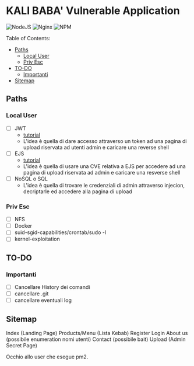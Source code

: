  # KALI BABA' Vulnerable Application

![NodeJS](https://img.shields.io/badge/node.js-6DA55F?style=for-the-badge&logo=node.js&logoColor=white)
![Nginx](https://img.shields.io/badge/nginx-%23009639.svg?style=for-the-badge&logo=nginx&logoColor=white)
![NPM](https://img.shields.io/badge/NPM-%23000000.svg?style=for-the-badge&logo=npm&logoColor=white)

 Table of Contents:

  - [Paths](#paths)
    - [Local User](#local-user)
    - [Priv Esc](#priv-esc)
  - [TO-DO](#to-do)
    - [Importanti](#importanti)
  - [Sitemap](#sitemap)

 ## Paths

 ### Local User

- [ ] JWT
  - [tutorial](https://www.section.io/engineering-education/how-to-build-authentication-api-with-jwt-token-in-nodejs/) 
  - L'idea è quella di dare accesso attraverso un token ad una pagina di upload riservata ad utenti admin e caricare una reverse shell
- [ ] EJS
  - [tutorial](https://dev.to/boiledsteak/simple-remote-code-execution-on-ejs-web-applications-with-express-fileupload-3325) 
  - L'idea è quella di usare una CVE relativa a EJS per accedere ad una pagina di upload riservata ad admin e caricare una resverse shell 
- [ ] NoSQL o SQL 
  - L'idea è quella di trovare le credenziali di admin attraverso injecion, decriptarle ed accedere alla pagina di upload 

 ### Priv Esc

 - [ ] NFS
 - [ ] Docker
 - [ ] suid-sgid-capabilities/crontab/sudo -l
 - [ ] kernel-exploitation

## TO-DO 

### Importanti

- [ ] Cancellare History dei comandi
- [ ] cancellare .git
- [ ] cancellare eventuali log

## Sitemap

Index (Landing Page)
Products/Menu (Lista Kebab)
Register 
Login
About us (possibile enumeration nomi utenti)
Contact (possibile bait)
Upload (Admin Secret Page)

Occhio allo user che esegue pm2.